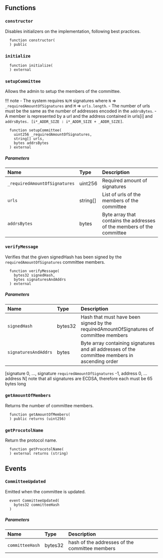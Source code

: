 ## Functions

### `constructor`

Disables initializers on the implementation, following best practices.

```solidity
  function constructor(
  ) public
```

### `initialize`

```solidity
  function initialize(
  ) external
```

### `setupCommittee`

Allows the admin to setup the members of the committee. 

!!! note
    - The system requires `N/M` signatures where `N` => `_requiredAmountOfSignatures` and `M` => `urls.length`.
    - The number of urls must be the same as the number of addresses encoded in the `addrsBytes`.
    - A member is represented by a url and the address contained in urls[i] and `addrsBytes. [i*_ADDR_SIZE : i*_ADDR_SIZE + _ADDR_SIZE]`.

```solidity
  function setupCommittee(
    uint256 _requiredAmountOfSignatures,
    string[] urls,
    bytes addrsBytes
  ) external
```

##### Parameters

| Name | Type | Description                                                          |
| :--- | :--- | :------------------------------------------------------------------- |
|`_requiredAmountOfSignatures` | uint256 | Required amount of signatures
|`urls` | string[] | List of urls of the members of the committee
|`addrsBytes` | bytes | Byte array that contains the addresses of the members of the committee

### `verifyMessage`

Verifies that the given signedHash has been signed by the `requiredAmountOfSignatures` committee members.

```solidity
  function verifyMessage(
    bytes32 signedHash,
    bytes signaturesAndAddrs
  ) external
```

##### Parameters

| Name | Type | Description                                                          |
| :--- | :--- | :------------------------------------------------------------------- |
|`signedHash` | bytes32 | Hash that must have been signed by the requiredAmountOfSignatures of committee members
|`signaturesAndAddrs` | bytes | Byte array containing signatures and all addresses of the committee members in ascending order
[signature 0, ..., signature `requiredAmountOfSignatures` -1, address 0, ... address N]
note that all signatures are ECDSA, therefore each must be 65 bytes long

### `getAmountOfMembers`

Returns the number of committee members.

```solidity
  function getAmountOfMembers(
  ) public returns (uint256)
```

### `getProcotolName`

Return the protocol name.

```solidity
  function getProcotolName(
  ) external returns (string)
```

## Events

### `CommitteeUpdated`

Emitted when the committee is updated.

```solidity
  event CommitteeUpdated(
    bytes32 committeeHash
  )
```

##### Parameters

| Name                           | Type          | Description                                    |
| :----------------------------- | :------------ | :--------------------------------------------- |
|`committeeHash`| bytes32 | hash of the addresses of the committee members
